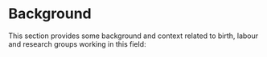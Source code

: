 # Background

This section provides some background and context related to birth, labour and research groups working in this field:

```{tableofcontents}
```